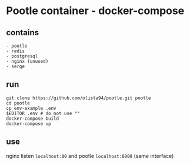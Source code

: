 # Pootle container - docker-compose

## contains

    - pootle
    - redis
    - postgresql
    - nginx (unused)
    - serge

## run

 ```
 git clone https://github.com/olista94/pootle.git pootle
 cd pootle
 cp env-example .env
 $EDITOR .env # do not use ""
 docker-compose build
 docker-compose up
 ```
## use

 nginx listen `localhost:80` and pootle `localhost:8000` (same interface)

